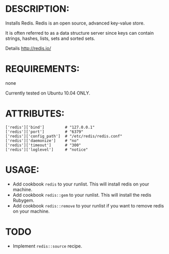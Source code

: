 # DESCRIPTION:

Installs Redis. Redis is an open source, advanced key-value store. 

It is often referred to as a data structure server since keys can contain strings, hashes, lists, sets and sorted sets.

Details http://redis.io/

# REQUIREMENTS:

none

Currently tested on Ubuntu 10.04 ONLY.

# ATTRIBUTES:

	['redis']['bind']         # "127.0.0.1"
	['redis']['port']         # "6379"
	['redis']['config_path']  # "/etc/redis/redis.conf"
	['redis']['daemonize']    # "no"
	['redis']['timeout']      # "300"
	['redis']['loglevel']     # "notice"


# USAGE:

* Add cookbook ``redis`` to your runlist. This will install redis on your machine.
* Add cookbook ``redis::gem`` to your runlist. This will install the redis Rubygem.
* Add cookbook ``redis::remove`` to your runlist if you want to remove redis on your machine.

# TODO

* Implement ``redis::source`` recipe.